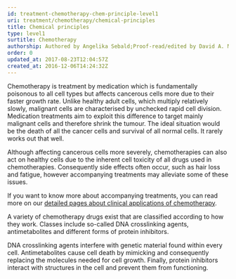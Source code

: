 ```yaml
---
id: treatment-chemotherapy-chem-principle-level1
uri: treatment/chemotherapy/chemical-principles
title: Chemical principles
type: level1
surtitle: Chemotherapy
authorship: Authored by Angelika Sebald;Proof-read/edited by David A. Mitchell
order: 0
updated_at: 2017-08-23T12:04:57Z
created_at: 2016-12-06T14:24:32Z
---
```


<p>Chemotherapy is treatment by medication which is fundamentally
    poisonous to all cell types but affects cancerous cells more
    due to their faster growth rate. Unlike healthy adult cells,
    which multiply relatively slowly, malignant cells are characterised
    by unchecked rapid cell division. Medication treatments aim
    to exploit this difference to target mainly malignant cells
    and therefore shrink the tumour. The ideal situation would
    be the death of all the cancer cells and survival of all
    normal cells. It rarely works out that well.</p>
<p>Although affecting cancerous cells more severely, chemotherapies
    can also act on healthy cells due to the inherent cell toxicity
    of all drugs used in chemotherapies. Consequently side effects
    often occur, such as hair loss and fatigue, however accompanying
    treatments may alleviate some of these issues.</p>
<aside>
    <p>If you want to know more about accompanying treatments, you
        can read more on our <a href="/treatment/chemotherapy/application/detailed">detailed pages about clinical applications of chemotherapy</a>.</p>
</aside>
<p>A variety of chemotherapy drugs exist that are classified according
    to how they work. Classes include so-called DNA crosslinking
    agents, antimetabolites and different forms of protein inhibitors.</p>
<p>DNA crosslinking agents interfere with genetic material found
    within every cell. Antimetabolites cause cell death by mimicking
    and consequently replacing the molecules needed for cell
    growth. Finally, protein inhibitors interact with structures
    in the cell and prevent them from functioning.</p>
